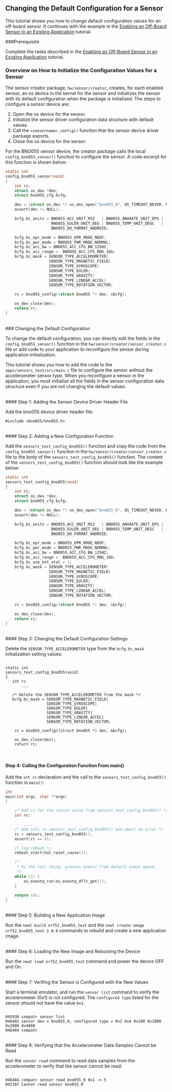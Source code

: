 ## Changing the Default Configuration for a Sensor

This tutorial shows you how to change default configuration values for an off-board sensor. It continues with the example in the  [Enabling an Off-Board Sensor in an Existing Application](/os/tutorials/sensors/sensor_offboard_config.md) tutorial.

###Prerequisite 

Complete the tasks described in the [Enabling an Off-Board Sensor in an Existing Application](/os/tutorials/sensors/sensor_offboard_config.md) tutorial. 

### Overview on How to Initialize the Configuration Values for a Sensor

The sensor creator package, `hw/sensor/creator`, creates, for each enabled sensor,  an os device in the kernel for the sensor and initializes the sensor with its default configuration when the package is initialized.  The steps to configure a sensor device are:

1. Open the os device for the sensor.
2. Initialize the sensor driver configuration data structure with default values.
3. Call the `<sensorname>_config()` function that the sensor device driver package exports.  
4. Close the os device for the sensor.

For the BNO055 sensor device, the creator package calls the local `config_bno055_sensor()` function to configure the sensor. A code excerpt for this function is shown below:

```c
static int
config_bno055_sensor(void)
{
    int rc;
    struct os_dev *dev;
    struct bno055_cfg bcfg;

    dev = (struct os_dev *) os_dev_open("bno055_0", OS_TIMEOUT_NEVER, NULL);
    assert(dev != NULL);

    bcfg.bc_units = BNO055_ACC_UNIT_MS2   | BNO055_ANGRATE_UNIT_DPS |
                    BNO055_EULER_UNIT_DEG | BNO055_TEMP_UNIT_DEGC   |
                    BNO055_DO_FORMAT_ANDROID;

    bcfg.bc_opr_mode = BNO055_OPR_MODE_NDOF;
    bcfg.bc_pwr_mode = BNO055_PWR_MODE_NORMAL;
    bcfg.bc_acc_bw = BNO055_ACC_CFG_BW_125HZ;
    bcfg.bc_acc_range =  BNO055_ACC_CFG_RNG_16G;
    bcfg.bc_mask = SENSOR_TYPE_ACCELEROMETER|
                   SENSOR_TYPE_MAGNETIC_FIELD|
                   SENSOR_TYPE_GYROSCOPE|
                   SENSOR_TYPE_EULER|
                   SENSOR_TYPE_GRAVITY|
                   SENSOR_TYPE_LINEAR_ACCEL|
                   SENSOR_TYPE_ROTATION_VECTOR;

    rc = bno055_config((struct bno055 *) dev, &bcfg);

    os_dev_close(dev);
    return rc;
}

```
<br>
### Changing the Default Configuration 

To change the default configuration, you can directly edit the fields in the `config_bno055_sensor()` function in the `hw/sensor/creator/sensor_creator.c` file or add code to your application to reconfigure the sensor during application initialization. 

This tutorial shows you how to add the code to the `apps/sensors_test/src/main.c` file to configure the sensor without the accelerometer sensor type.  When you reconfigure a sensor in the application, you must initialize all the fields in the sensor configuration data structure even if you are not changing the default values.  

<br>
#### Step 1: Adding the Sensor Device Driver Header File

Add the bno055 device driver header file:

```
#include <bno055/bno055.h> 

```
<br>
#### Step 2: Adding a New Configuration Function 

Add the `sensors_test_config_bno055()` function and copy the code from the `config_bno055_sensor()` function in the `hw/sensor/creator/sensor_creator.c` file to the body of the `sensors_test_config_bno055()` function.  The content of the `sensors_test_config_bno055()` function should look like the example below:

```c
static int
sensors_test_config_bno055(void)
{
    int rc;
    struct os_dev *dev;
    struct bno055_cfg bcfg;

    dev = (struct os_dev *) os_dev_open("bno055_0", OS_TIMEOUT_NEVER, NULL);
    assert(dev != NULL);

    bcfg.bc_units = BNO055_ACC_UNIT_MS2   | BNO055_ANGRATE_UNIT_DPS |
                    BNO055_EULER_UNIT_DEG | BNO055_TEMP_UNIT_DEGC   |
                    BNO055_DO_FORMAT_ANDROID;

    bcfg.bc_opr_mode = BNO055_OPR_MODE_NDOF;
    bcfg.bc_pwr_mode = BNO055_PWR_MODE_NORMAL;
    bcfg.bc_acc_bw = BNO055_ACC_CFG_BW_125HZ;
    bcfg.bc_acc_range =  BNO055_ACC_CFG_RNG_16G;
    bcfg.bc_use_ext_xtal = 1;
    bcfg.bc_mask = SENSOR_TYPE_ACCELEROMETER|
                   SENSOR_TYPE_MAGNETIC_FIELD|
                   SENSOR_TYPE_GYROSCOPE|
                   SENSOR_TYPE_EULER|
                   SENSOR_TYPE_GRAVITY|
                   SENSOR_TYPE_LINEAR_ACCEL|
                   SENSOR_TYPE_ROTATION_VECTOR;

    rc = bno055_config((struct bno055 *) dev, &bcfg);

    os_dev_close(dev);
    return rc;
}

```
<br>
#### Step 3: Changing the Default Configuration Settings

Delete the `SENSOR_TYPE_ACCELEROMETER` type from the `bcfg.bc_mask` initialization setting values:

```hl_lines="9"

static int
sensors_test_config_bno055(void)
{
   int rc
       ...

   /* Delete the SENSOR_TYPE_ACCELEROMETER from the mask */
   bcfg.bc_mask = SENSOR_TYPE_MAGNETIC_FIELD|
                  SENSOR_TYPE_GYROSCOPE|
                  SENSOR_TYPE_EULER|
                  SENSOR_TYPE_GRAVITY|
                  SENSOR_TYPE_LINEAR_ACCEL|
                  SENSOR_TYPE_ROTATION_VECTOR;

    rc = bno055_config((struct bno055 *) dev, &bcfg);

    os_dev_close(dev);
    return rc;

```
<br>

#### Step 4: Calling the Configuration Function From main()

Add the `int rc` declaration and the call to the `sensors_test_config_bno055()` function in `main()`:


```c
int
main(int argc, char **argv)
{

    /* Add rc for the return value from sensors_test_config_bno055() */
    int rc;

        ....
    /* Add call to sensors_test_config_bno055() and abort on error */
    rc = sensors_test_config_bno055();
    assert(rc == 0);

    /* log reboot */
    reboot_start(hal_reset_cause());

    /*
     * As the last thing, process events from default event queue.
     */
    while (1) {
        os_eventq_run(os_eventq_dflt_get());
    }

    return (0);
}

```
<br>
#### Step 5: Building a New Application Image

Run the `newt build nrf52_bno055_test` and the `newt create-image nrf52_bno055_test 2.0.0` commands to rebuild and create a new application image.

<br>
#### Step 6: Loading the New Image and Rebooting the Device

Run the `newt load nrf52_bno055_test` command and power the device OFF and On.

<br>
#### Step 7: Verifing the Sensor is Configured with the New Values

Start a terminal emulator, and run the `sensor list` command to verify the accelerometer (0x1) is not configured. The `configured type` listed for the sensor should not have the value `0x1`.

```hl_lines="3"

045930 compat> sensor list
046482 sensor dev = bno055_0, configured type = 0x2 0x4 0x200 0x1000 0x2000 0x4000 
046484 compat>

```
<br>
#### Step 8: Verifying that the Accelerometer Data Samples Cannot be Read

Run the `sensor read` command to read data samples from the accelerometer to verify that the sensor cannot be read:
```no-highlight

046484 compat> sensor read bno055_0 0x1 -n 5
092387 Cannot read sensor bno055_0

```
